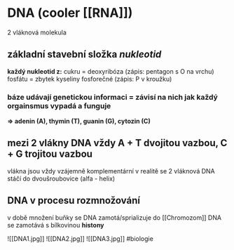 # DNA (cooler [[RNA]])
2 vláknová molekula
## základní stavební složka *nukleotid*
**každý nukleotid z:**
cukru = deoxyribóza (zápis: pentagon s O na vrchu)
fosfátu = zbytek kyseliny fosforečné (zápis: P v kroužku)
### báze udávají genetickou informaci = závisí na nich jak každý orgainsmus vypadá a funguje
**=> adenin (A),  thymin (T),  guanin (G),  cytozin (C)**
## mezi 2 vlákny DNA vždy A + T dvojitou vazbou, C + G trojitou vazbou
vlákna jsou vždy vzájemně komplementární
v realitě se 2 vláknová DNA stáčí do dvoušroubovice (alfa - helix)
## DNA v procesu rozmnožování
v době množení buňky se DNA zamotá/sprializuje do [[Chromozom]]
DNA se zamotává s bílkovinou **histony**

![[DNA1.jpg]]
![[DNA2.jpg]]
![[DNA3.jpg]]
#biologie 